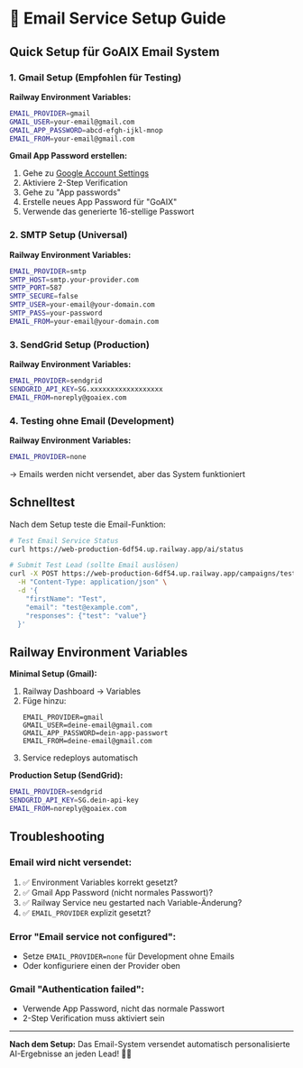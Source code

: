 # 📧 Email Service Setup Guide

## Quick Setup für GoAIX Email System

### 1. Gmail Setup (Empfohlen für Testing)

**Railway Environment Variables:**
```bash
EMAIL_PROVIDER=gmail
GMAIL_USER=your-email@gmail.com
GMAIL_APP_PASSWORD=abcd-efgh-ijkl-mnop
EMAIL_FROM=your-email@gmail.com
```

**Gmail App Password erstellen:**
1. Gehe zu [Google Account Settings](https://myaccount.google.com/security)
2. Aktiviere 2-Step Verification
3. Gehe zu "App passwords"
4. Erstelle neues App Password für "GoAIX"
5. Verwende das generierte 16-stellige Passwort

### 2. SMTP Setup (Universal)

**Railway Environment Variables:**
```bash
EMAIL_PROVIDER=smtp
SMTP_HOST=smtp.your-provider.com
SMTP_PORT=587
SMTP_SECURE=false
SMTP_USER=your-email@your-domain.com
SMTP_PASS=your-password
EMAIL_FROM=your-email@your-domain.com
```

### 3. SendGrid Setup (Production)

**Railway Environment Variables:**
```bash
EMAIL_PROVIDER=sendgrid
SENDGRID_API_KEY=SG.xxxxxxxxxxxxxxxxxx
EMAIL_FROM=noreply@goaiex.com
```

### 4. Testing ohne Email (Development)

**Railway Environment Variables:**
```bash
EMAIL_PROVIDER=none
```
→ Emails werden nicht versendet, aber das System funktioniert

## Schnelltest

Nach dem Setup teste die Email-Funktion:

```bash
# Test Email Service Status
curl https://web-production-6df54.up.railway.app/ai/status

# Submit Test Lead (sollte Email auslösen)
curl -X POST https://web-production-6df54.up.railway.app/campaigns/test-quiz/submit \
  -H "Content-Type: application/json" \
  -d '{
    "firstName": "Test",
    "email": "test@example.com", 
    "responses": {"test": "value"}
  }'
```

## Railway Environment Variables

**Minimal Setup (Gmail):**
1. Railway Dashboard → Variables
2. Füge hinzu:
   ```
   EMAIL_PROVIDER=gmail
   GMAIL_USER=deine-email@gmail.com
   GMAIL_APP_PASSWORD=dein-app-passwort
   EMAIL_FROM=deine-email@gmail.com
   ```
3. Service redeploys automatisch

**Production Setup (SendGrid):**
```bash
EMAIL_PROVIDER=sendgrid
SENDGRID_API_KEY=SG.dein-api-key
EMAIL_FROM=noreply@goaiex.com
```

## Troubleshooting

### Email wird nicht versendet:
1. ✅ Environment Variables korrekt gesetzt?
2. ✅ Gmail App Password (nicht normales Passwort)?
3. ✅ Railway Service neu gestarted nach Variable-Änderung?
4. ✅ `EMAIL_PROVIDER` explizit gesetzt?

### Error "Email service not configured":
- Setze `EMAIL_PROVIDER=none` für Development ohne Emails
- Oder konfiguriere einen der Provider oben

### Gmail "Authentication failed":
- Verwende App Password, nicht das normale Passwort
- 2-Step Verification muss aktiviert sein

---

**Nach dem Setup:** Das Email-System versendet automatisch personalisierte AI-Ergebnisse an jeden Lead! 📧✨